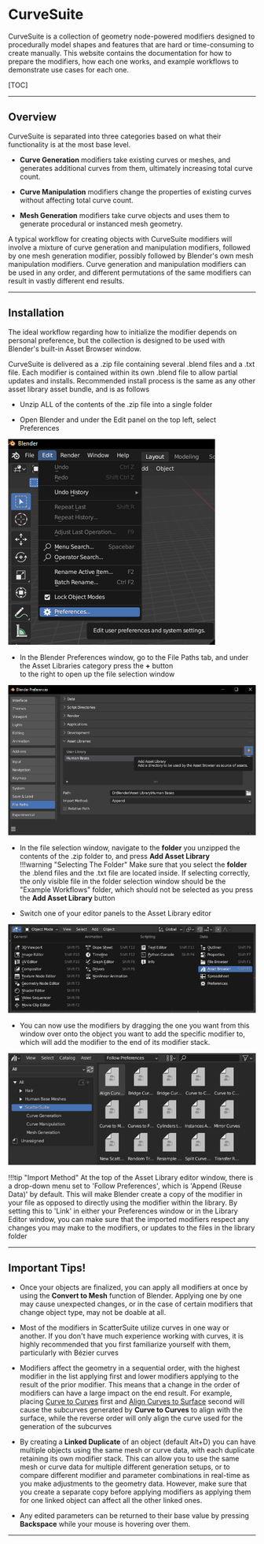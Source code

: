 # CurveSuite

CurveSuite is a collection of geometry node-powered modifiers designed to procedurally model shapes 
and features that are hard or time-consuming to create manually. This website contains the documentation
for how to prepare the modifiers, how each one works, and example workflows to demonstrate use cases for each one.

[TOC]

---
## Overview

CurveSuite is separated into three categories based on what their functionality is at the most base level. 

* **Curve Generation** modifiers take existing curves or meshes, and generates additional curves from them, ultimately increasing total curve count.

* **Curve Manipulation** modifiers change the properties of existing curves without affecting total curve count.

* **Mesh Generation** modifiers take curve objects and uses them to generate procedural or instanced mesh geometry.

A typical workflow for creating objects with CurveSuite modifiers will involve a mixture of curve generation and manipulation modifiers, followed by one mesh generation modifier, possibly followed by Blender's own mesh manipulation modifiers. Curve generation and manipulation modifiers can be used in any order, and different permutations of the same modifiers can result in vastly different end results.

---
## Installation

The ideal workflow regarding how to initialize the modifier depends on personal preference, but the collection
is designed to be used with Blender's built-in Asset Browser window.

CurveSuite is delivered as a .zip file containing several .blend files and a .txt file. Each modifier is contained within
its own .blend file to allow partial updates and installs. Recommended install process is the same as any other asset library
asset bundle, and is as follows

* Unzip ALL of the contents of the .zip file into a single folder  
  
* Open Blender and under the Edit panel on the top left, select Preferences  

![Step 1](img/install/step_1.png)

* In the Blender Preferences window, go to the File Paths tab, and under the Asset Libraries category press the **+** button  
to the right to open up the file selection window
  
![Step 2](img/install/step_2.png)

* In the file selection window, navigate to the **folder** you unzipped the contents of the .zip folder to, and press **Add Asset Library**  
!!!warning "Selecting The Folder"
    Make sure that you select the **folder** the .blend files and the .txt file are located inside. If selecting correctly, the only visible file in the folder selection window should be the "Example Workflows" folder, which should not be selected as you press the **Add Asset Library** button

* Switch one of your editor panels to the Asset Library editor  
  
![Step 3](img/install/step_3.png)

* You can now use the modifiers by dragging the one you want from this window over onto the object you want to add the specific modifier to, which will add the modifier to the end of its modifier stack.
  
![Step 4](img/install/step_4.png)
    
!!!tip "Import Method"
    At the top of the Asset Library editor window, there is a drop-down menu set to 'Follow Preferences', which is 'Append (Reuse Data)' by default. This will make Blender create a copy of the modifier in your file as opposed to directly using the modifier within the library. By setting this to 'Link' in either your Preferences window or in the Library Editor window, you can make sure that the imported modifiers respect any changes you may make to the modifiers, or updates to the files in the library folder

---

## Important Tips!

* Once your objects are finalized, you can apply all modifiers at once by using the **Convert to Mesh** function of Blender. Applying one by one may cause unexpected changes, or in the case of certain modifiers that change object type, may not be doable at all.

* Most of the modifiers in ScatterSuite utilize curves in one way or another. If you don't have much experience working with curves, it is highly recommended that you first familiarize yourself with them, particularly with Bézier curves

* Modifiers affect the geometry in a sequential order, with the highest modifier in the list applying first and lower modifiers applying to the result of the prior modifier. This means that a change in the order of modifiers can have a large impact on the end result. For example, placing [Curve to Curves](curve_generation/curve_to_subcurves.md) first and [Align Curves to Surface](curve_manipulation/align_curve_to_surface.md) second will cause the subcurves generated by **Curve to Curves** to align with the surface, while the reverse order will only align the curve used for the generation of the subcurves

* By creating a **Linked Duplicate** of an object (default Alt+D) you can have multiple objects using the same mesh or curve data, with each duplicate retaining its own modifier stack. This can allow you to use the same mesh or curve data for multiple different generation setups, or to compare different modifier and parameter combinations in real-time as you make adjustments to the geometry data. However, make sure that you create a separate copy before applying modifiers as applying them for one linked object can affect all the other linked ones.

* Any edited parameters can be returned to their base value by pressing **Backspace** while your mouse is hovering over them.

---

